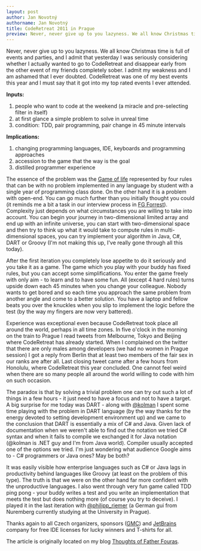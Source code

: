 ```yaml
---
layout: post
author: Jan Novotný
authorname: Jan Novotný
title: CodeRetreat 2011 in Prague
preview: Never, never give up to you lazyness. We all know Christmas time is full of events and parties, and I admit that yesterday I was seriously considering whether I actually wanted to go to CodeRetreat and disappear early from the other event of my friends completely sober. I admit my weakness and I am ashamed that I ever doubted. CodeRetreat was one of my best events this year and I must say that it got into my top rated events I ever attended.
---
```


Never, never give up to you lazyness. We all know Christmas time is full of events and parties, and I admit that yesterday I was seriously considering whether I actually wanted to go to CodeRetreat and disappear early from the other event of my friends completely sober. I admit my weakness and I am ashamed that I ever doubted. CodeRetreat was one of my best events this year and I must say that it got into my top rated events I ever attended.

**Inputs:**

1) people who want to code at the weekend (a miracle and pre-selecting filter in itself)  
2) at first glance a simple problem to solve in unreal time  
3) condition: TDD, pair programming, pair change in 45 minute intervals

**Implications:**

1) changing programming languages, IDE, keyboards and programming approaches  
2) accession to the game that the way is the goal  
3) distilled programmer experience

The essence of the problem was the [Game of life](http://en.wikipedia.org/wiki/Conway's_Game_of_Life) represented by four rules that can be with no problem implemented in any language by student with a single year of programming class done. On the other hand it is a problem with open-end. You can go much further than you initially thought you could (it reminds me a bit a task in our interview process in [FG Forrest](http://www.fg.cz)). Complexity just depends on what circumstances you are willing to take into account. You can begin your journey in two-dimensional limited array and end up with an infinite universe, you can start with two-dimensional space and then try to think up what it would take to compute rules in multi-dimensional spaces, you can try implement your algorithm in Java, C#, DART or Groovy (I'm not making this up, I've really gone through all this today).

After the first iteration you completely lose appetite to do it seriously and you take it as a game. The game which you play with your buddy has fixed rules, but you can accept some simplifications. You enter the game freely with only aim - to learn and to have some fun. All (except 4 hard rules) turns upside down each 45 minutes when you change your colleague. Nobody wants to get bored and so each time you approach the same problem from another angle and come to a better solution. You have a laptop and fellow beats you over the knuckles when you slip to implement the logic before the test (by the way my fingers are now very battered).

Experience was exceptional even because CodeRetreat took place all around the world, perhaps in all time zones. In five o'clock in the morning on the train to Prague I read tweets from Melbourne, Tokyo and Beijing where CodeRetreat has already started. When I complained on the twitter that there are only males among developers (we had no women in Prague session) I got a reply from Berlin that at least two members of the fair sex in our ranks are after all. Last closing tweet came after a few hours from Honolulu, where CodeRetreat this year concluded. One cannot feel weird when there are so many people all around the world willing to code with him on such occasion.

The paradox is that by solving a trivial problem one can try out such a lot of things in a few hours - it just need to have a focus and not to have a target. A big surprise for me today was DART - along with [@kolman](https://twitter.com/kolman) I spent some time playing with the problem in DART language (by the way thanks for the energy devoted to setting development environment up) and we came to the conclusion that DART is essentially a mix of C# and Java. Given lack of documentation when we weren't able to find out the notation we tried C# syntax and when it fails to compile we exchanged it for Java notation (@kolman is .NET guy and I'm from Java world). Compiler usually accepted one of the options we tried. I'm just wondering what audience Google aims to - C# programmers or Java ones? May be both?

It was easily visible how enterprise languages such as C# or Java lags in productivity behind languages like Groovy (at least on the problem of this type). The truth is that we were on the other hand far more confident with the unproductive languages. I also went through very fun game called TDD ping pong - your buddy writes a test and you write an implementation that meets the test but does nothing more (of course you try to deceive). I played it in the last iteration with [@philipp_riemer](https://twitter.com/philipp_riemer) (a German gui from Nuremberg currently studying at the University in Prague).

Thanks again to all Czech organizers, sponsors ([GMC](http://gmchk.cz/)) and [JetBrains](http://www.jetbrains.com/) company for free IDE licenses for lucky winners and T-shirts for all.

The article is originally located on my blog [Thoughts of Father Fouras](http://blog.novoj.net/2011/12/04/coderetreat-praha-2011/).
